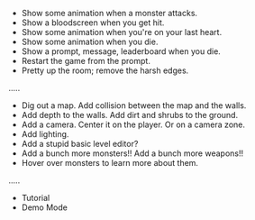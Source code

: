- Show some animation when a monster attacks.
- Show a bloodscreen when you get hit.
- Show some animation when you're on your last heart.
- Show some animation when you die.
- Show a prompt, message, leaderboard when you die.
- Restart the game from the prompt.
- Pretty up the room; remove the harsh edges.

.....

- Dig out a map. Add collision between the map and the walls.
- Add depth to the walls. Add dirt and shrubs to the ground.
- Add a camera. Center it on the player. Or on a camera zone.
- Add lighting.
- Add a stupid basic level editor?
- Add a bunch more monsters!! Add a bunch more weapons!!
- Hover over monsters to learn more about them.

.....

- Tutorial
- Demo Mode
